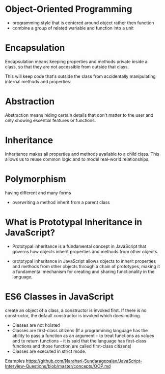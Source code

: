 # Object-Oriented Programming 
* programming style that is centered around object rather then function
* combine a group of related wariable and function into a unit 

# Encapsulation 
Encapsulation means keeping properties and methods private inside a class, so that they are not accessible from outside that class.

This will keep code that's outside the class from accidentally manipulating internal methods and properties.

# Abstraction 
Abstraction means hiding certain details that don't matter to the user and only showing essential features or functions.

# Inheritance
Inheritance makes all properties and methods available to a child class. This allows us to reuse common logic and to model real-world relationships.

# Polymorphism
having different and many forms 
* overwriting a method inherit from a parent class 

#  What is Prototypal Inheritance in JavaScript?
* Prototypal inheritance is a fundamental concept in JavaScript that governs how objects inherit properties and methods from other objects. 

* prototypal inheritance in JavaScript allows objects to inherit properties and methods from other objects through a chain of prototypes, making it a fundamental mechanism for creating and sharing functionality in the language.

# ES6 Classes in JavaScript 
create an object of a class, a constructor is invoked first. If there is no constructor, the default constructor is invoked which does nothing.

* Classes are not hoisted 
* Classes are first-class citizens (If a programming language has the ability to pass a function as an argument – to treat functions as values and to return functions – it is said that the language has first-class functions and those function are called first-class citizens)
* Classes are executed in strict mode. 


Examples https://github.com/Narahari-Sundaragopalan/JavaScript-Interview-Questions/blob/master/concepts/OOP.md